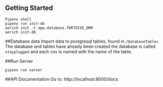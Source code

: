 ## Getting Started

```
Pipenv shell
pipenv run init-db
aerich init -t app.database.TORTOISE_ORM
aerich init-db
```

##Database data
Import data to postgresql tables, found in `/DatabaseTables`
The database and tables have already been created the database is called `stayplugged` and each csv is named with the name of the table.

##Run Server
```
pipenv run server
```

##API Documentation
Go to: http://localhost:8000/docs